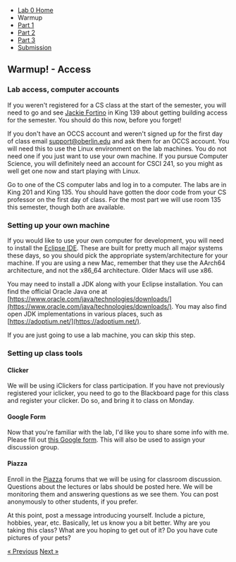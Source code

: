 * [Lab 0 Home](index.html)
* Warmup
* [Part 1](part1.html)
* [Part 2](part2.html)
* [Part 3](part3.html)
* [Submission](submission.html)


## Warmup! - Access


### Lab access, computer accounts
<p>
    If you weren't registered for a CS class at the start of the semester, you
    will need to go and see <a href="mailto:Jackie.Fortino@oberlin.edu">Jackie Fortino</a>
    in King 139 about getting building access for
    the semester.  You should do this now, before you forget!
</p>

If you don't have an OCCS account and weren't signed up for the first day of class email [support@oberlin.edu](mailto:support@oberlin.edu) and ask them for an OCCS account.  You will need this to use the Linux environment on the lab machines.  You do not need one if you just want to use your own machine.  If you pursue Computer Science, you will definitely need an account for CSCI 241, so you might as well get one now and start playing with Linux.

<p>
    Go to one of the CS computer labs and log in to a computer.  The labs are in
    King 201 and King 135.  You should have gotten the door code from your CS
    professor on the first day of class.
    For the most part we will use room 135 this semester, though both are available.
</p>

### Setting up your own machine

If you would like to use your own computer for development, you will need to install the [Eclipse IDE](https://www.eclipse.org/downloads/).  These are built for pretty much all major systems these days, so you should pick the appropriate system/architecture for your machine.  If you are using a new Mac, remember that they use the AArch64 architecture, and not the x86_64 architecture.  Older Macs will use x86.

You may need to install a JDK along with your Eclipse installation.  You can find the official Oracle Java one at [https://www.oracle.com/java/technologies/downloads/](https://www.oracle.com/java/technologies/downloads/).  You may also find open JDK implementations in various places, such as [https://adoptium.net/](https://adoptium.net/).

If you are just going to use a lab machine, you can skip this step.

### Setting up class tools

#### Clicker
<p>
  We will be using iClickers for class participation.  If you have not
  previously registered your iclicker, you need to go to the Blackboard page for this class and register your clicker.  Do so, and bring it to class on Monday.
</p>

#### Google Form

Now that you're familiar with the lab, I'd like you to share some info with
me.  Please fill out [this Google form](https://forms.gle/MyYibio6tXFEt4k49).  This will also be used to assign your discussion group.


#### Piazza

Enroll in the <a href="https://piazza.com/oberlin/spring2023/csci151">Piazza</a> forums that we will be using for classroom discussion.  Questions about the lectures or labs should be posted here.  We will be monitoring them and answering questions as we see them.  You can post anonymously to other students, if you prefer.

At this point, post a message introducing yourself.  Include a picture, hobbies, year, etc.  Basically, let us know you a bit better.  Why are you taking this class?  What are you hoping to get out of it?  Do you have cute pictures of your pets?




[&laquo; Previous](index.html)   [Next &raquo;](part1.html)
